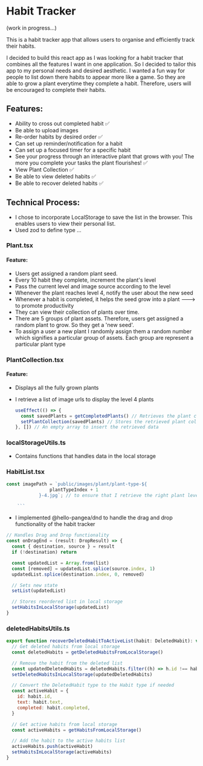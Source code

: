 # Habit Tracker

(work in progress...) <br>

This is a habit tracker app that allows users to organise and efficiently track their habits. <br>

I decided to build this react app as I was looking for a habit tracker that combines all the features I want in one application. So I decided to tailor this app to my personal needs and desired aesthetic. I wanted a fun way for people to list down there habits to appear more like a game. So they are able to grow a plant everytime they complete a habit. Therefore, users will be encouraged to complete their habits.

## Features:

- Ability to cross out completed habit ✅
- Be able to upload images
- Re-order habits by desired order ✅
- Can set up reminder/notification for a habit
- Can set up a focused timer for a specific habit
- See your progress through an interactive plant that grows with you! The more you complete your tasks the plant flourishes! ✅
- View Plant Collection ✅
- Be able to view deleted habits ✅
- Be able to recover deleted habits ✅

## Technical Process:

- I chose to incorporate LocalStorage to save the list in the browser. This enables users to view their personal list.
- Used zod to define type
  ...

### Plant.tsx

#### Feature:

- Users get assigned a random plant seed.
- Every 10 habit they complete, increment the plant's level
- Pass the current level and image source according to the level
- Whenever the plant reaches level 4, notify the user about the new seed
- Whenever a habit is completed, it helps the seed grow into a plant ---> to promote productivity
- They can view their collection of plants over time.
- There are 5 groups of plant assets. Therefore, users get assigned a random plant to grow. So they get a 'new seed'.
- To assign a user a new plant I randomly assign them a random number which signifies a particular group of assets. Each group are represent a particular plant type

### PlantCollection.tsx

#### Feature:

- Displays all the fully grown plants
- I retrieve a list of image urls to display the level 4 plants

  ```js
  useEffect(() => {
    const savedPlants = getCompletedPlants() // Retrieves the plant collection from localStorage
    setPlantCollection(savedPlants) // Stores the retrieved plant collection
  }, []) // An empty array to insert the retrieved data
  ```

### localStorageUtils.ts

- Contains functions that handles data in the local storage

### HabitList.tsx

````js
const imagePath = `public/images/plant/plant-type-${
				plantTypeIndex + 1
			}-4.jpg`; // to ensure that I retrieve the right plant level I hard coded number '4' as it's the final level of the plant

	```
````

- I implemented @hello-pangea/dnd to handle the drag and drop functionality of the habit tracker

```js
// Handles Drag and Drop functionality
const onDragEnd = (result: DropResult) => {
  const { destination, source } = result
  if (!destination) return

  const updatedList = Array.from(list)
  const [removed] = updatedList.splice(source.index, 1)
  updatedList.splice(destination.index, 0, removed)

  // Sets new state
  setList(updatedList)

  // Stores reordered list in local storage
  setHabitsInLocalStorage(updatedList)
}
```

### deletedHabitsUtils.ts

```js
export function recoverDeletedHabitToActiveList(habit: DeletedHabit): void {
  // Get deleted habits from local storage
  const deletedHabits = getDeletedHabitsFromLocalStorage()

  // Remove the habit from the deleted list
  const updatedDeletedHabits = deletedHabits.filter((h) => h.id !== habit.id)
  setDeletedHabitsInLocalStorage(updatedDeletedHabits)

  // Convert the DeletedHabit type to the Habit type if needed
  const activeHabit = {
    id: habit.id,
    text: habit.text,
    completed: habit.completed,
  }

  // Get active habits from local storage
  const activeHabits = getHabitsFromLocalStorage()

  // Add the habit to the active habits list
  activeHabits.push(activeHabit)
  setHabitsInLocalStorage(activeHabits)
}
```
